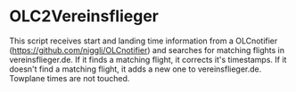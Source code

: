 # OLC2Vereinsflieger

This script receives start and landing time information from a OLCnotifier (https://github.com/niggli/OLCnotifier)
and searches for matching flights in vereinsflieger.de. If it finds a matching flight, it corrects it's timestamps.
If it doesn't find a matching flight, it adds a new one to vereinsflieger.de. Towplane times are not touched.